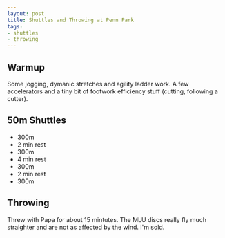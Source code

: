 ```yaml
---
layout: post
title: Shuttles and Throwing at Penn Park
tags:
- shuttles
- throwing
---
```


## Warmup

Some jogging, dymanic stretches and agility ladder work. A few accelerators and a tiny bit of footwork efficiency stuff (cutting, following a cutter).

## 50m Shuttles

- 300m
- 2 min rest
- 300m
- 4 min rest
- 300m
- 2 min rest
- 300m

## Throwing

Threw with Papa for about 15 mintutes. The MLU discs really fly much straighter and are not as affected by the wind. I'm sold.

